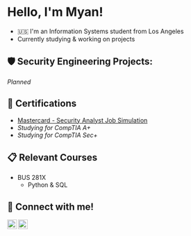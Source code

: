 # Hello, I'm Myan!  
- 🇺🇸 I'm an Information Systems student from Los Angeles
- Currently studying & working on projects


## 🛡️ Security Engineering Projects:
_Planned_

## 📃 Certifications
- [Mastercard - Security Analyst Job Simulation](https://forage-uploads-prod.s3.amazonaws.com/completion-certificates/mfxGwGDp6WkQmtmTf/vcKAB5yYAgvemepGQ_mfxGwGDp6WkQmtmTf_68abca7b7ffdd58dc7e1368e_1756710342583_completion_certificate.pdf)
- _Studying for CompTIA A+_
- _Studying for CompTIA Sec+_

## 📋 Relevant Courses
- BUS 281X
    - Python & SQL

## 📩 Connect with me!

[<img align="left" alt="Myan Nguyen | LinkedIn" width="22px" src="https://cdn.jsdelivr.net/npm/simple-icons@v3/icons/linkedin.svg" />][linkedin]
[<img align="left" alt="Myan Nguyen | Email" width="22px" src="https://cdn.jsdelivr.net/npm/simple-icons@v3/icons/gmail.svg" />][gmail]

[linkedin]: https://linkedin.com/in/myan-nguyen
[gmail]: mailto:mnguy1118@gmail.com
